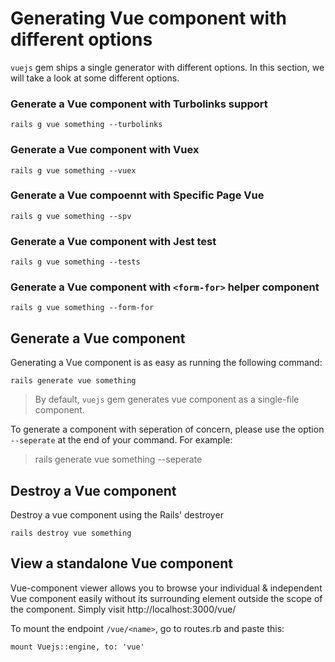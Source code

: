 # Generating Vue component with different options

`vuejs` gem ships a single generator with different options. 
In this section, we will take a look at some different options. 

### Generate a Vue component with Turbolinks support
```
rails g vue something --turbolinks
```

### Generate a Vue component with Vuex
```
rails g vue something --vuex
```

### Generate a Vue compoennt with Specific Page Vue 
```
rails g vue something --spv
```

### Generate a Vue component with Jest test
```
rails g vue something --tests
```

### Generate a Vue component with `<form-for>` helper component
```
rails g vue something --form-for
```

## Generate a Vue component

Generating a Vue component is as easy as running the following command: 

```
rails generate vue something
```

> By default, `vuejs` gem generates vue component as a single-file component.

To generate a component with seperation of concern, please use the option `--seperate` at the end of your command. For example: 

> rails generate vue something --seperate

## Destroy a Vue component

Destroy a vue component using the Rails' destroyer  
```
rails destroy vue something
```

## View a standalone Vue component

Vue-component viewer allows you to browse your individual & independent Vue component easily without its surrounding element outside the scope of the component. Simply visit http://localhost:3000/vue/<name>

To mount the endpoint `/vue/<name>`, go to routes.rb and paste this: 

```
mount Vuejs::engine, to: 'vue'
```